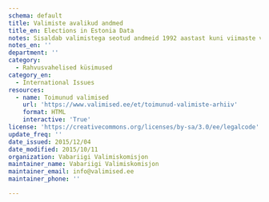 ```yaml
---
schema: default
title: Valimiste avalikud andmed
title_en: Elections in Estonia Data
notes: Sisaldab valimistega seotud andmeid 1992 aastast kuni viimaste valimisteni.
notes_en: ''
department: ''
category:
  - Rahvusvahelised küsimused
category_en:
  - International Issues
resources:
  - name: Toimunud valimised
    url: 'https://www.valimised.ee/et/toimunud-valimiste-arhiiv'
    format: HTML
    interactive: 'True'
license: 'https://creativecommons.org/licenses/by-sa/3.0/ee/legalcode'
update_freq: ''
date_issued: 2015/12/04
date_modified: 2015/10/11
organization: Vabariigi Valimiskomisjon
maintainer_name: Vabariigi Valimiskomisjon
maintainer_email: info@valimised.ee
maintainer_phone: ''

---
```

